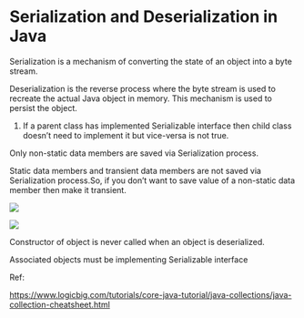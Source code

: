# Serialization and Deserialization in Java

Serialization is a mechanism of converting the state of an object into a byte stream. 

Deserialization is the reverse process where the byte stream is used to recreate the actual Java object in memory. This mechanism is used to persist the object.



1. If a parent class has implemented Serializable interface then child class doesn’t need to implement it but vice-versa is not true.

Only non-static data members are saved via Serialization process.

 Static data members and transient data members are not saved via Serialization process.So, if you don’t want to save value of a non-static data member then make it transient.
 
 ![](https://www.geeksforgeeks.org/wp-content/uploads/gq/2016/01/serialize-deserialize-java.png)

 ![](https://contribute.geeksforgeeks.org/wp-content/uploads/serialization-5.jpg)
 
 Constructor of object is never called when an object is deserialized.
 
 Associated objects must be implementing Serializable interface
 
Ref:

https://www.logicbig.com/tutorials/core-java-tutorial/java-collections/java-collection-cheatsheet.html
 